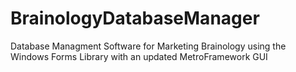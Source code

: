 # BrainologyDatabaseManager
Database Managment Software for Marketing Brainology using the Windows Forms Library with an updated MetroFramework GUI

